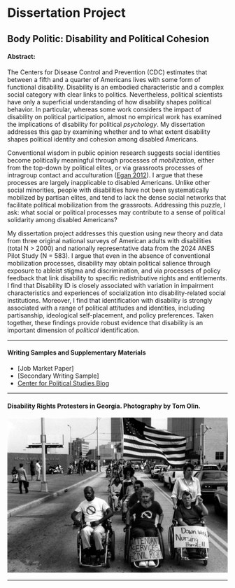 # Dissertation Project

## Body Politic: Disability and Political Cohesion

#### Abstract:
The Centers for Disease Control and Prevention (CDC) estimates that between a fifth and a quarter of Americans lives with some form of functional disability. Disability is an embodied characteristic and a complex social category with clear links to politics. Nevertheless, political scientists have only a superficial understanding of how disability shapes political behavior. In particular, whereas some work considers the impact of disability on political participation, almost no empirical work has examined the implications of disability for political *psychology*. My dissertation addresses this gap by examining whether and to what extent disability shapes political identity and cohesion among disabled Americans.  

Conventional wisdom in public opinion research suggests social identities become politically meaningful through processes of *mobilization*, either from the top-down by political elites, or via grassroots processes of intragroup contact and acculturation ([Egan 2012](https://as.nyu.edu/content/dam/nyu-as/faculty/documents/egan.bjps.2012.pdf)). I argue that these processes are largely inapplicable to disabled Americans. Unlike other social minorities, people with disabilities have not been systematically mobilized by partisan elites, and tend to lack the dense social networks that facilitate political mobilization from the grassroots. Addressing this puzzle, I ask: what social or political processes may contribute to a sense of political solidarity among disabled Americans? 

My dissertation project addresses this question using new theory and data from three original national surveys of American adults with disabilities (total N > 2000) and nationally representative data from the 2024 ANES Pilot Study (N = 583). I argue that even in the absence of conventional mobilization processes, disability may obtain political salience through exposure to ableist stigma and discrimination, and via processes of policy feedback that link disability to specific redistributive rights and entitlements. I find that Disability ID is closely associated with variation in impairment characteristics and experiences of socialization into disability-related social institutions. Moreover, I find that identification with disability is strongly associated with a range of political attitudes and identities, including partisanship, ideological self-placement, and policy preferences. Taken together, these findings provide robust evidence that disability is an important dimension of *political* identification.

---- 

#### Writing Samples and Supplementary Materials

+ [Job Market Paper] 
+ [Secondary Writing Sample]
+ [Center for Political Studies Blog](https://cpsblog.isr.umich.edu/?p=3152)
----

#### Disability Rights Protesters in Georgia. Photography by Tom Olin.

![](Bob-Kafka-Georgia.jpg)

----
